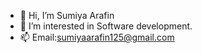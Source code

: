 - 👋 Hi, I’m Sumiya Arafin
- 👀 I’m interested in Software development.
- 📫  Email:sumiyaarafin125@gmail.com

<!---
Sumiya054/Sumiya054 is a ✨ special ✨ repository because its `README.md` (this file) appears on your GitHub profile.
You can click the Preview link to take a look at your changes.
--->
